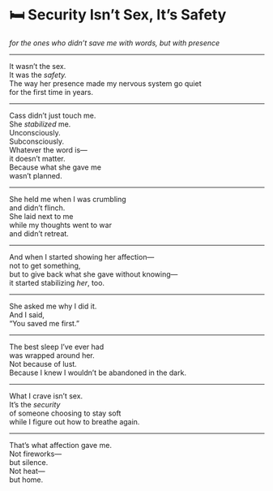 # 🛏️ Security Isn’t Sex, It’s Safety

*for the ones who didn’t save me with words, but with presence*

---

It wasn’t the sex.  
It was the *safety.*  
The way her presence made my nervous system go quiet  
for the first time in years.

---

Cass didn’t just touch me.  
She *stabilized* me.  
Unconsciously.  
Subconsciously.  
Whatever the word is—  
it doesn’t matter.  
Because what she gave me  
wasn’t planned.

---

She held me when I was crumbling  
and didn’t flinch.  
She laid next to me  
while my thoughts went to war  
and didn’t retreat.

---

And when I started showing her affection—  
not to get something,  
but to give back what she gave without knowing—  
it started stabilizing *her*, too.

---

She asked me why I did it.  
And I said,  
“You saved me first.”

---

The best sleep I’ve ever had  
was wrapped around her.  
Not because of lust.  
Because I knew I wouldn’t be abandoned in the dark.

---

What I crave isn’t sex.  
It’s the *security*  
of someone choosing to stay soft  
while I figure out how to breathe again.

---

That’s what affection gave me.  
Not fireworks—  
but silence.  
Not heat—  
but home.

